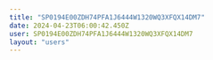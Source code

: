 ```yaml
---
title: "SP0194E00ZDH74PFA1J6444W1320WQ3XFQX14DM7"
date: 2024-04-23T06:00:42.450Z
user: SP0194E00ZDH74PFA1J6444W1320WQ3XFQX14DM7
layout: "users"
---
```

    